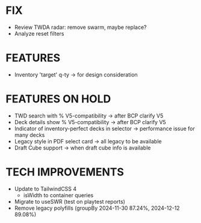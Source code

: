 # FIX
- Review TWDA radar: remove swarm, maybe replace?
- Analyze reset filters

# FEATURES
- Inventory 'target' q-ty -> for design consideration

# FEATURES ON HOLD
- TWD search with % V5-compatibility -> after BCP clarify V5
- Deck details show % V5-compatibility -> after BCP clarify V5
- Indicator of inventory-perfect decks in selector -> performance issue for many decks
- Legacy style in PDF select card -> all legacy to be available
- Draft Cube support -> when draft cube info is available

# TECH IMPROVEMENTS
- Update to TailwindCSS 4
  - isWidth to container queries
- Migrate to useSWR (test on playtest reports)
- Remove legacy polyfills (groupBy 2024-11-30 87.24%, 2024-12-12 89.08%)
